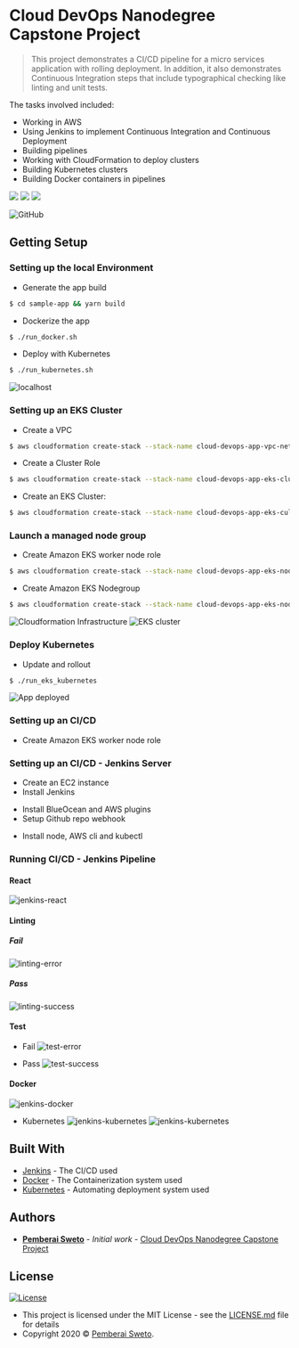 # Cloud DevOps Nanodegree Capstone Project

> This project demonstrates a CI/CD pipeline for a micro services application with rolling deployment. In addition, it also demonstrates Continuous Integration steps that include typographical checking like linting and unit tests.

The tasks involved included:
* Working in AWS
* Using Jenkins to implement Continuous Integration and Continuous Deployment
* Building pipelines
* Working with CloudFormation to deploy clusters
* Building Kubernetes clusters
* Building Docker containers in pipelines


![](jenkins-logo.png)
![](docker_logo.png)
![](kubernetes-logo.png)

![GitHub](https://img.shields.io/github/license/mashape/apistatus.svg)

## Getting Setup

### Setting up the local Environment

* Generate the app build

```bash
$ cd sample-app && yarn build
```

* Dockerize the app

```bash
$ ./run_docker.sh
```

* Deploy with Kubernetes

```bash
$ ./run_kubernetes.sh
```

![localhost](./screenshots/app-localhost.png)

### Setting up an EKS Cluster

* Create a VPC

```bash
$ aws cloudformation create-stack --stack-name cloud-devops-app-vpc-network --template-body file://./infra/vpc/network.yml --region=us-east-1
```

* Create a Cluster Role

```bash
$ aws cloudformation create-stack --stack-name cloud-devops-app-eks-cluster-role --template-body file://./infra/vpc/cluster.yml --region=us-east-1 --capabilities CAPABILITY_IAM
```

* Create an EKS Cluster:

```bash
$ aws cloudformation create-stack --stack-name cloud-devops-app-eks-culster --template-body file://./infra/eks/cluster.yml --region=us-east-1
```

### Launch a managed node group

* Create Amazon EKS worker node role

```bash
$ aws cloudformation create-stack --stack-name cloud-devops-app-eks-nodegroup-role --template-body file://./infra/vpc/nodegroup.yml --region=us-east-1 --capabilities CAPABILITY_IAM
```

* Create Amazon EKS Nodegroup

```bash
$ aws cloudformation create-stack --stack-name cloud-devops-app-eks-nodegroup --template-body file://./infra/eks/nodegroup.yml --region=us-east-1
```

![Cloudformation Infrastructure](./screenshots/cloudformations-infrastructure.png)
![EKS cluster](./screenshots/eks-cluster.png)

### Deploy Kubernetes

* Update and rollout

```bash
$ ./run_eks_kubernetes
```

![App deployed](./screenshots/app-deployed.png)

### Setting up an CI/CD

* Create Amazon EKS worker node role


### Setting up an CI/CD - Jenkins Server

* Create an EC2 instance
* Install Jenkins   
 - Install BlueOcean and AWS plugins
 - Setup Github repo webhook
* Install node, AWS cli and kubectl

### Running CI/CD - Jenkins Pipeline

#### React
![jenkins-react](./screenshots/lint-success.png)

#### Linting
 
##### Fail
   ![linting-error](./screenshots/lint-error.png)

##### Pass
   ![linting-success](./screenshots/lint-success.png)

#### Test

 - Fail
   ![test-error](./screenshots/test-error.png)

 - Pass
   ![test-success](./screenshots/test-success.png)

#### Docker
![jenkins-docker](./screenshots/docker-success.png)

* Kubernetes
![jenkins-kubernetes](./screenshots/k8s-success.png)
![jenkins-kubernetes](./screenshots/k8s-success2.png)

## Built With

* [Jenkins](https://www.jenkins.io/) - The CI/CD used
* [Docker](https://www.docker.com/) - The Containerization system used
* [Kubernetes](https://kubernetes.io/) - Automating deployment system used

## Authors

* **[Pemberai Sweto](https://github.com/thepembeweb)** - *Initial work* - [Cloud DevOps Nanodegree Capstone Project](https://github.com/thepembeweb/cloud-devops-app)

## License

[![License](http://img.shields.io/:license-mit-green.svg?style=flat-square)](http://badges.mit-license.org)

- This project is licensed under the MIT License - see the [LICENSE.md](LICENSE.md) file for details
- Copyright 2020 © [Pemberai Sweto](https://github.com/thepembeweb).






